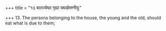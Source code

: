 +++
title = "१३ बालज्येष्ठा गृह्या यथार्हमश्नीयुः"

+++
13. The persons belonging to the house, the young and the old, should eat what is due to them;

